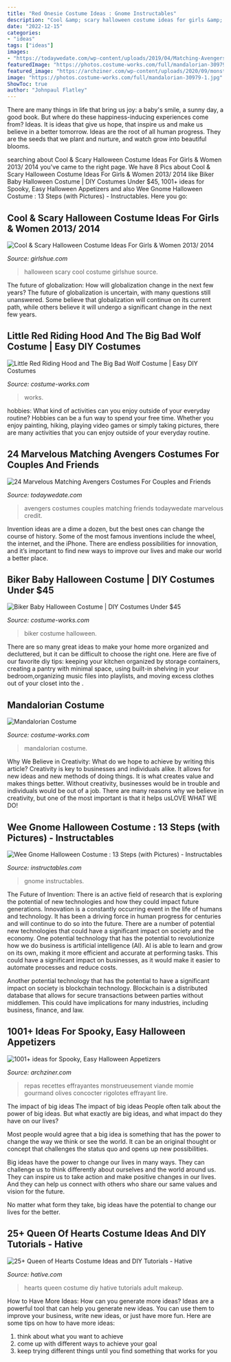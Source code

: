 ```yaml
---
title: "Red Onesie Costume Ideas : Gnome Instructables"
description: "Cool &amp; scary halloween costume ideas for girls &amp; women 2013/ 2014"
date: "2022-12-15"
categories:
- "ideas"
tags: ["ideas"]
images:
- "https://todaywedate.com/wp-content/uploads/2019/04/Matching-Avengers-costume-ideas-for-couples-and-friends-todaywedate.com-11.jpg"
featuredImage: "https://photos.costume-works.com/full/mandalorian-30979-1.jpg"
featured_image: "https://archziner.com/wp-content/uploads/2020/09/monster-burger-with-teeth-made-of-cheese-olives-for-eyes-halloween-finger-foods-placed-on-gray-metal-plate.jpg"
image: "https://photos.costume-works.com/full/mandalorian-30979-1.jpg"
ShowToc: true
author: "Johnpaul Flatley"
---
```



There are many things in life that bring us joy: a baby's smile, a sunny day, a good book. But where do these happiness-inducing experiences come from? Ideas. It is ideas that give us hope, that inspire us and make us believe in a better tomorrow. Ideas are the root of all human progress. They are the seeds that we plant and nurture, and watch grow into beautiful blooms.

	

		
searching about Cool &amp; Scary Halloween Costume Ideas For Girls &amp; Women 2013/ 2014 you've came to the right page. We have 8 Pics about Cool &amp; Scary Halloween Costume Ideas For Girls &amp; Women 2013/ 2014 like Biker Baby Halloween Costume | DIY Costumes Under $45, 1001+ ideas for Spooky, Easy Halloween Appetizers and also Wee Gnome Halloween Costume : 13 Steps (with Pictures) - Instructables. Here you go:
		
    
## Cool &amp; Scary Halloween Costume Ideas For Girls &amp; Women 2013/ 2014

<img loading=lazy src="https://www.girlshue.com/wp-content/uploads/2016/07/unnamed-file-2401.jpg" onerror="this.onerror=null;this.src='https://tse4.mm.bing.net/th?id=OIP.IZcf0QvlRapHm4Tt6qUnZAAAAA&amp;pid=15.1';" alt="Cool &amp; Scary Halloween Costume Ideas For Girls &amp; Women 2013/ 2014">

_Source: girlshue.com_

>halloween scary cool costume girlshue source. 

	

The future of globalization: How will globalization change in the next few years?
The future of globalization is uncertain, with many questions still unanswered. Some believe that globalization will continue on its current path, while others believe it will undergo a significant change in the next few years.

    
## Little Red Riding Hood And The Big Bad Wolf Costume | Easy DIY Costumes

<img loading=lazy src="https://photos.costume-works.com/full/little_red_riding_hood_and_the_big_bad_wolf66.jpg" onerror="this.onerror=null;this.src='https://tse3.mm.bing.net/th?id=OIP.tY2cnRiPGUiVVKVXudl5PQHaNK&amp;pid=15.1';" alt="Little Red Riding Hood and The Big Bad Wolf Costume | Easy DIY Costumes">

_Source: costume-works.com_

>works. 

	

hobbies: What kind of activities can you enjoy outside of your everyday routine?
Hobbies can be a fun way to spend your free time. Whether you enjoy painting, hiking, playing video games or simply taking pictures, there are many activities that you can enjoy outside of your everyday routine.

    
## 24 Marvelous Matching Avengers Costumes For Couples And Friends

<img loading=lazy src="https://todaywedate.com/wp-content/uploads/2019/04/Matching-Avengers-costume-ideas-for-couples-and-friends-todaywedate.com-11.jpg" onerror="this.onerror=null;this.src='https://tse3.mm.bing.net/th?id=OIP.N4u0g4Ok9eXc0-MA9tZzRAHaIW&amp;pid=15.1';" alt="24 Marvelous Matching Avengers Costumes For Couples and Friends">

_Source: todaywedate.com_

>avengers costumes couples matching friends todaywedate marvelous credit. 

	

Invention ideas are a dime a dozen, but the best ones can change the course of history. Some of the most famous inventions include the wheel, the internet, and the iPhone. There are endless possibilities for innovation, and it’s important to find new ways to improve our lives and make our world a better place.

    
## Biker Baby Halloween Costume | DIY Costumes Under $45

<img loading=lazy src="https://photos.costume-works.com/full/biker_baby6.jpg" onerror="this.onerror=null;this.src='https://tse2.mm.bing.net/th?id=OIP.Q974kcYuAJX4QcNVfCqNSQHaJ3&amp;pid=15.1';" alt="Biker Baby Halloween Costume | DIY Costumes Under $45">

_Source: costume-works.com_

>biker costume halloween. 

	

There are so many great ideas to make your home more organized and decluttered, but it can be difficult to choose the right one. Here are five of our favorite diy tips: keeping your kitchen organized by storage containers, creating a pantry with minimal space, using built-in shelving in your bedroom,organizing music files into playlists, and moving excess clothes out of your closet into the .

    
## Mandalorian Costume

<img loading=lazy src="https://photos.costume-works.com/full/mandalorian-30979-1.jpg" onerror="this.onerror=null;this.src='https://tse2.mm.bing.net/th?id=OIP.iPMXablznMI-46f1njay5gHaLe&amp;pid=15.1';" alt="Mandalorian Costume">

_Source: costume-works.com_

>mandalorian costume. 

	

Why We Believe in Creativity: What do we hope to achieve by writing this article?
Creativity is key to businesses and individuals alike. It allows for new ideas and new methods of doing things. It is what creates value and makes things better. Without creativity, businesses would be in trouble and individuals would be out of a job. There are many reasons why we believe in creativity, but one of the most important is that it helps usLOVE WHAT WE DO!

    
## Wee Gnome Halloween Costume : 13 Steps (with Pictures) - Instructables

<img loading=lazy src="https://content.instructables.com/ORIG/FWG/6EVP/G0ZWKJWA/FWG6EVPG0ZWKJWA.jpg?auto=webp&amp;frame=1" onerror="this.onerror=null;this.src='https://tse1.mm.bing.net/th?id=OIP.1RRFUetmhIzIxQ6cbwlDbgHaJ4&amp;pid=15.1';" alt="Wee Gnome Halloween Costume : 13 Steps (with Pictures) - Instructables">

_Source: instructables.com_

>gnome instructables. 

	

The Future of Invention: There is an active field of research that is exploring the potential of new technologies and how they could impact future generations.
Innovation is a constantly occurring event in the life of humans and technology. It has been a driving force in human progress for centuries and will continue to do so into the future. There are a number of potential new technologies that could have a significant impact on society and the economy. 
One potential technology that has the potential to revolutionize how we do business is artificial intelligence (AI). AI is able to learn and grow on its own, making it more efficient and accurate at performing tasks. This could have a significant impact on businesses, as it would make it easier to automate processes and reduce costs. 

Another potential technology that has the potential to have a significant impact on society is blockchain technology. Blockchain is a distributed database that allows for secure transactions between parties without middlemen. This could have implications for many industries, including business, finance, and law.

    
## 1001+ Ideas For Spooky, Easy Halloween Appetizers

<img loading=lazy src="https://archziner.com/wp-content/uploads/2020/09/monster-burger-with-teeth-made-of-cheese-olives-for-eyes-halloween-finger-foods-placed-on-gray-metal-plate.jpg" onerror="this.onerror=null;this.src='https://tse1.mm.bing.net/th?id=OIP.gAnxsRhQFhySnWFKbvrDJgHaLH&amp;pid=15.1';" alt="1001+ ideas for Spooky, Easy Halloween Appetizers">

_Source: archziner.com_

>repas recettes effrayantes monstrueusement viande momie gourmand olives concocter rigolotes effrayant lire. 

	

The impact of big ideas
The impact of big ideas
People often talk about the power of big ideas. But what exactly are big ideas, and what impact do they have on our lives?

Most people would agree that a big idea is something that has the power to change the way we think or see the world. It can be an original thought or concept that challenges the status quo and opens up new possibilities.

Big ideas have the power to change our lives in many ways. They can challenge us to think differently about ourselves and the world around us. They can inspire us to take action and make positive changes in our lives. And they can help us connect with others who share our same values and vision for the future.

No matter what form they take, big ideas have the potential to change our lives for the better.

    
## 25+ Queen Of Hearts Costume Ideas And DIY Tutorials - Hative

<img loading=lazy src="https://hative.com/wp-content/uploads/2015/10/queen-of-hearts-costume-ideas/27-queen-of-hearts-costume-ideas-and-diy-tutorials.jpg" onerror="this.onerror=null;this.src='https://tse1.mm.bing.net/th?id=OIP.hgHCqn6XHbGh1aPP6W9aawHaJ4&amp;pid=15.1';" alt="25+ Queen of Hearts Costume Ideas and DIY Tutorials - Hative">

_Source: hative.com_

>hearts queen costume diy hative tutorials adult makeup. 

	

How to Have More Ideas: How can you generate more ideas?
Ideas are a powerful tool that can help you generate new ideas. You can use them to improve your business, write new ideas, or just have more fun. Here are some tips on how to have more ideas: 
1. think about what you want to achieve 
2. come up with different ways to achieve your goal 
3. keep trying different things until you find something that works for you 

